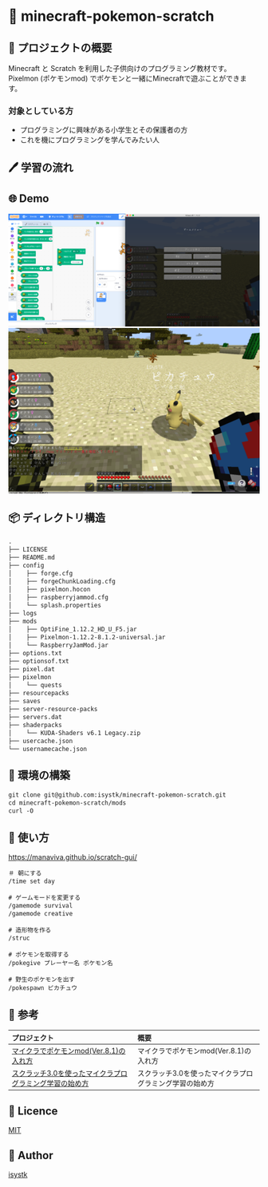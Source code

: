 🌙 minecraft-pokemon-scratch
====

## 📗 プロジェクトの概要

Minecraft と Scratch を利用した子供向けのプログラミング教材です。
Pixelmon (ポケモンmod) でポケモンと一緒にMinecraftで遊ぶことができます。

### 対象としている方
- プログラミングに興味がある小学生とその保護者の方
- これを機にプログラミングを学んでみたい人

## 🖊️ 学習の流れ


## 🌐 Demo

![Scratch と Minecraft を連携する](./scratch.png "scratch")
![Minecraft で Pixelmon を利用する](./pixelmon.png "scratch")

## 📦 ディレクトリ構造

```
.
├── LICENSE
├── README.md
├── config
│    ├── forge.cfg
│    ├── forgeChunkLoading.cfg
│    ├── pixelmon.hocon
│    ├── raspberryjammod.cfg
│    └── splash.properties
├── logs
├── mods
│    ├── OptiFine_1.12.2_HD_U_F5.jar
│    ├── Pixelmon-1.12.2-8.1.2-universal.jar
│    └── RaspberryJamMod.jar
├── options.txt
├── optionsof.txt
├── pixel.dat
├── pixelmon
│    └── quests
├── resourcepacks
├── saves
├── server-resource-packs
├── servers.dat
├── shaderpacks
│    └── KUDA-Shaders v6.1 Legacy.zip
├── usercache.json
└── usernamecache.json
```

## 🔧 環境の構築

```shell
git clone git@github.com:isystk/minecraft-pokemon-scratch.git
cd minecraft-pokemon-scratch/mods
curl -O 
```



## 💬 使い方


https://manaviva.github.io/scratch-gui/

```
＃ 朝にする
/time set day

# ゲームモードを変更する
/gamemode survival
/gamemode creative

# 造形物を作る
/struc

# ポケモンを取得する
/pokegive プレーヤー名 ポケモン名

# 野生のポケモンを出す
/pokespawn ピカチュウ
```

## 🎨 参考

| プロジェクト| 概要|
| :---------------------------------------| :-------------------------------|
| [マイクラでポケモンmod(Ver.8.1)の入れ方](https://homanage.net/game/index.php?category=minecraft&name=pokemon81)| マイクラでポケモンmod(Ver.8.1)の入れ方|
| [スクラッチ3.0を使ったマイクラプログラミング学習の始め方](https://rserver-osusume.com/programming-school/minecraft-programming-with-scratch/)| スクラッチ3.0を使ったマイクラプログラミング学習の始め方|


## 🎫 Licence

[MIT](https://github.com/isystk/laravel-react-boilerplate/blob/master/LICENSE)

## 👀 Author

[isystk](https://github.com/isystk)
